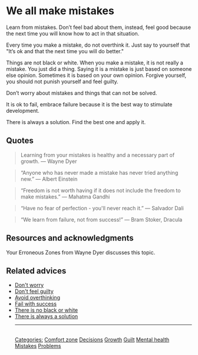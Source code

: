 # We all make mistakes
 
Learn from mistakes. Don’t feel bad about them, instead, feel good because the next time you will know how to act in that situation.
 
Every time you make a mistake, do not overthink it. Just say to yourself that "It’s ok and that the next time you will do better."
 
Things are not black or white. When you make a mistake, it is not really a mistake. You just did a thing. Saying it is a mistake is just based on someone else opinion. Sometimes it is based on your own opinion. Forgive yourself, you should not punish yourself and feel guilty.
 
Don’t worry about mistakes and things that can not be solved.
 
It is ok to fail, embrace failure because it is the best way to stimulate development.
 
There is always a solution. Find the best one and apply it.

## Quotes

> Learning from your mistakes is healthy and a necessary part of growth. ―  Wayne Dyer

> “Anyone who has never made a mistake has never tried anything new.” ― Albert Einstein

> “Freedom is not worth having if it does not include the freedom to make mistakes.” ― Mahatma Gandhi

> “Have no fear of perfection - you'll never reach it.” ― Salvador Dali

> “We learn from failure, not from success!” ― Bram Stoker, Dracula

## Resources and acknowledgments

Your Erroneous Zones from Wayne Dyer discusses this topic.

## Related advices

- [Don't worry](../Don't%20worry/index.md)
- [Don't feel guilty](../Don't%20feel%20guilty/index.md)
- [Avoid overthinking](../Avoid%20overthinking/index.md)
- [Fail with success](../Fail%20with%20success/index.md)
- [There is no black or white](../There%20is%20no%20black%20or%20white/index.md)
- [There is always a solution](../../docs/There%20is%20always%20a%20solution/index.md)<hr/><br/>[Categories:](Categories/index.md) [Comfort zone](Categories/Comfort%20zone.md) [Decisions](Categories/Decisions.md) [Growth](Categories/Growth.md) [Guilt](Categories/Guilt.md) [Mental health](Categories/Mental%20health.md) [Mistakes](Categories/Mistakes.md) [Problems](Categories/Problems.md)